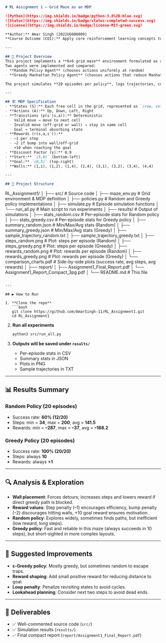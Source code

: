 ```markdown
# RL Assignment 1 – Grid Maze as an MDP  

![Python](https://img.shields.io/badge/python-3.8%2B-blue.svg)  
![Status](https://img.shields.io/badge/status-completed-success.svg)  
![License](https://img.shields.io/badge/license-MIT-green.svg)  

**Author:** Amar Singh (2022UG000009)  
**Course Outcome (CO1):** Apply core reinforcement learning concepts to solve real-world problems.  

---

## 📌 Project Overview
This project implements a **6×6 grid maze** environment formulated as a **Markov Decision Process (MDP)**.  
Two agents were implemented and compared:  
- **Random Policy Agent** (chooses actions uniformly at random)  
- **Greedy Manhattan Policy Agent** (chooses actions that reduce Manhattan distance to the goal)  

The project simulates **20 episodes per policy**, logs trajectories, computes statistics, and provides analysis of performance.  

---

## 🏗️ MDP Specification
- **States (S):** Each free cell in the grid, represented as `(row, col)`  
- **Actions (A):** Up, Down, Left, Right  
- **Transitions (p(s′|s,a)):** Deterministic  
  - Valid move → move to next cell  
  - Invalid move (off-grid or wall) → stay in same cell  
  - Goal → terminal absorbing state  
- **Rewards (r(s,a,s′)):**  
  - –1 per step  
  - –2 if bump into wall/off-grid  
  - +10 when reaching the goal  
- **Discount Factor (γ):** 0.9  
- **Start:** `(5,0)` (bottom-left)  
- **Goal:** `(0,5)` (top-right)  
- **Walls:** (1,1), (1,2), (1,4), (2,4), (3,1), (3,2), (3,4), (4,4)  

---

## 📂 Project Structure
```

RL\_Assignment1/
│
├── src/                  # Source code
│   ├── maze\_env.py       # Grid environment & MDP definition
│   ├── policies.py       # Random and Greedy policy implementations
│   ├── simulate.py       # Episode simulation functions
│   └── run\_all.py        # Main script to run experiments
│
├── results/              # Output of simulations
│   ├── stats\_random.csv          # Per-episode stats for Random policy
│   ├── stats\_greedy.csv          # Per-episode stats for Greedy policy
│   ├── summary\_random.json       # Min/Max/Avg stats (Random)
│   ├── summary\_greedy.json       # Min/Max/Avg stats (Greedy)
│   ├── sample\_trajectory\_random.txt
│   ├── sample\_trajectory\_greedy.txt
│   ├── steps\_random.png          # Plot: steps per episode (Random)
│   ├── steps\_greedy.png          # Plot: steps per episode (Greedy)
│   ├── rewards\_random.png        # Plot: rewards per episode (Random)
│   ├── rewards\_greedy.png        # Plot: rewards per episode (Greedy)
│   └── comparison\_charts.pdf     # Side-by-side plots (success rate, avg steps, avg rewards)
│
├── report/
│   ├── Assignment1\_Final\_Report.pdf
│   └── Assignment1\_Report\_Compact\_3pg.pdf
│
└── README.md             # This file

````

---

## ▶️ How to Run

1. **Clone the repo**
   ```bash
   git clone https://github.com/AmarSingh-11/RL_Assignment1.git
   cd RL_Assignment1
````

2. **Run all experiments**

   ```bash
   python3 src/run_all.py
   ```

3. **Outputs will be saved under `results/`**

   * Per-episode stats in CSV
   * Summary stats in JSON
   * Plots in PNG
   * Sample trajectories in TXT

---

## 📊 Results Summary

### Random Policy (20 episodes)

* Success rate: **60% (12/20)**
* Steps: min = **34**, max = **200**, avg = **141.5**
* Rewards: min = **–287**, max = **–37**, avg = **–188.2**

### Greedy Policy (20 episodes)

* Success rate: **100% (20/20)**
* Steps: always **10**
* Rewards: always **+1**

---

## 🔍 Analysis & Exploration

* **Wall placement**: Forces detours; increases steps and lowers reward if direct greedy path is blocked.
* **Reward values**: Step penalty (–1) encourages efficiency, bump penalty (–2) discourages hitting walls, +10 goal reward ensures motivation.
* **Random policy**: Explores widely, sometimes finds paths, but inefficient (low reward, long steps).
* **Greedy policy**: Fast and reliable in this maze (always succeeds in 10 steps), but short-sighted in more complex layouts.

---

## 🚀 Suggested Improvements

* **ε-Greedy policy**: Mostly greedy, but sometimes random to escape traps.
* **Reward shaping**: Add small positive reward for reducing distance to goal.
* **Loop penalty**: Penalize revisiting states to avoid cycles.
* **Lookahead planning**: Consider next two steps to avoid dead ends.

---

## 📑 Deliverables

* ✅ Well-commented source code (`src/`)
* ✅ Simulation results (`results/`)
* ✅ Final compact report (`report/Assignment1_Final_Report.pdf`)

